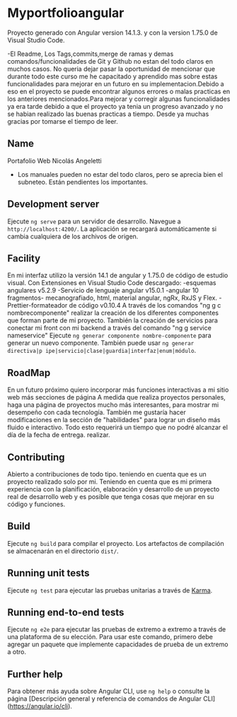 # Myportfolioangular

Proyecto generado con Angular version 14.1.3. y con la version 1.75.0 de Visual Studio Code.  

-El Readme, Los Tags,commits,merge de ramas y demas comandos/funcionalidades de Git y Github no estan del todo claros en muchos casos. No queria dejar pasar la oportunidad de mencionar que durante todo este curso me he capacitado y aprendido mas sobre estas funcionalidades para mejorar en un futuro en su implementacion.Debido a eso en el proyecto se puede encontrar algunos errores o malas practicas en los anteriores mencionados.Para mejorar y corregir algunas funcionalidades ya era tarde debido a que el proyecto ya tenia un progreso avanzado y no se habian realizado las buenas practicas a tiempo. Desde ya muchas gracias por tomarse el tiempo de leer.

## Name
Portafolio Web Nicolás Angeletti

- Los manuales pueden no estar del todo claros, pero se aprecia bien el subneteo. Están pendientes los importantes.

## Development server

Ejecute `ng serve` para un servidor de desarrollo. Navegue a `http://localhost:4200/`. La aplicación se recargará automáticamente si cambia cualquiera de los archivos de origen.


## Facility
En mi interfaz utilizo la versión 14.1 de angular y 1.75.0 de código de estudio visual.
Con Extensiones en Visual Studio Code descargado:
-esquemas angulares v5.2.9
-Servicio de lenguaje angular v15.0.1
-angular 10 fragmentos- mecanografiado, html, material angular, ngRx, RxJS y Flex.
-Prettier-formateador de código v0.10.4
A través de los comandos "ng g c nombrecomponente" realizar la creación
de los diferentes componentes que forman parte de mi proyecto.
También la creación de servicios para conectar mi front con mi backend
a través del comando "ng g service nameservice"
Ejecute `ng generar componente nombre-componente` para generar un nuevo componente. También puede usar `ng generar directiva|p ipe|servicio|clase|guardia|interfaz|enum|módulo`.

## RoadMap

En un futuro próximo quiero incorporar más funciones interactivas a mi sitio web
más secciones de página A medida que realiza proyectos personales, haga una página de
proyectos mucho más interesantes, para mostrar mi desempeño con cada tecnología.
También me gustaría hacer modificaciones en la sección de "habilidades" para lograr un
diseño más fluido e interactivo. Todo esto requerirá un tiempo que no podré alcanzar el día de la fecha de entrega.
realizar.

## Contributing

Abierto a contribuciones de todo tipo. teniendo en cuenta que es un proyecto realizado solo por mi.
Teniendo en cuenta que es mi primera experiencia con la planificación, elaboración y desarrollo de un proyecto real de desarrollo web
y es posible que tenga cosas que mejorar en su código y funciones.
 
## Build

Ejecute `ng build` para compilar el proyecto. Los artefactos de compilación se almacenarán en el directorio `dist/`.

## Running unit tests

Ejecute `ng test` para ejecutar las pruebas unitarias a través de [Karma](https://karma-runner.github.io).

## Running end-to-end tests

Ejecute `ng e2e` para ejecutar las pruebas de extremo a extremo a través de una plataforma de su elección. Para usar este comando, primero debe agregar un paquete que implemente capacidades de prueba de un extremo a otro.

## Further help

Para obtener más ayuda sobre Angular CLI, use `ng help` o consulte la página [Descripción general y referencia de comandos de Angular CLI] (https://angular.io/cli).

 

